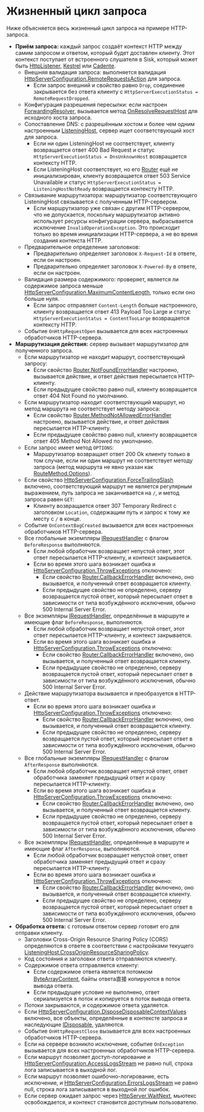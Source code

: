 # Жизненный цикл запроса
Ниже объясняется весь жизненный цикл запроса на примере HTTP-запроса.

- **Приём запроса:** каждый запрос создаёт контекст HTTP между самим запросом и ответом, который будет доставлен клиенту. Этот контекст поступает от встроенного слушателя в Sisk, который может быть [HttpListener](https://learn.microsoft.com/en-us/dotnet/api/system.net.httplistener?view=net-9.0), [Kestrel](https://learn.microsoft.com/en-us/aspnet/core/fundamentals/servers/kestrel?view=aspnetcore-9.0) или [Cadente](https://blog.sisk-framework.org/posts/2025-01-29-cadente-experiment/).
    - Внешняя валидация запроса: выполняется валидация [HttpServerConfiguration.RemoteRequestsAction](/api/Sisk.Core.Http.HttpServerConfiguration.RemoteRequestsAction) для запроса.
        - Если запрос внешний и свойство равно `Drop`, соединение закрывается без ответа клиенту с `HttpServerExecutionStatus = RemoteRequestDropped`.
    - Конфигурация разрешения пересылки: если настроен [ForwardingResolver](/docs/advanced/forwarding-resolvers), вызывается метод [OnResolveRequestHost](/api/Sisk.Core.Http.ForwardingResolver.OnResolveRequestHost) для исходного хоста запроса.
    - Сопоставление DNS: с разрешённым хостом и более чем одним настроенным [ListeningHost](/api/Sisk.Core.Http.ListeningHost), сервер ищет соответствующий хост для запроса.
        - Если ни один ListeningHost не соответствует, клиенту возвращается ответ 400 Bad Request и статус `HttpServerExecutionStatus = DnsUnknownHost` возвращается контексту HTTP.
        - Если ListeningHost соответствует, но его [Router](/api/Sisk.Core.Http.ListeningHost.Router) ещё не инициализирован, клиенту возвращается ответ 503 Service Unavailable и статус `HttpServerExecutionStatus = ListeningHostNotReady` возвращается контексту HTTP.
    - Связывание маршрутизатора: маршрутизатор соответствующего ListeningHost связывается с полученным HTTP-сервером.
        - Если маршрутизатор уже связан с другим HTTP-сервером, что не допускается, поскольку маршрутизатор активно использует ресурсы конфигурации сервера, выбрасывается исключение `InvalidOperationException`. Это происходит только во время инициализации HTTP-сервера, а не во время создания контекста HTTP.
    - Предварительное определение заголовков:
        - Предварительно определяет заголовок `X-Request-Id` в ответе, если он настроен.
        - Предварительно определяет заголовок `X-Powered-By` в ответе, если он настроен.
    - Валидация размера содержимого: проверяет, является ли содержимое запроса меньше [HttpServerConfiguration.MaximumContentLength](/api/Sisk.Core.Http.HttpServerConfiguration.MaximumContentLength), только если оно больше нуля.
        - Если запрос отправляет `Content-Length` больше настроенного, клиенту возвращается ответ 413 Payload Too Large и статус `HttpServerExecutionStatus = ContentTooLarge` возвращается контексту HTTP.
    - Событие `OnHttpRequestOpen` вызывается для всех настроенных обработчиков HTTP-сервера.
- **Маршрутизация действия:** сервер вызывает маршрутизатор для полученного запроса.
    - Если маршрутизатор не находит маршрут, соответствующий запросу:
        - Если свойство [Router.NotFoundErrorHandler](/api/Sisk.Core.Routing.Router.NotFoundErrorHandler) настроено, вызывается действие, и ответ действия пересылается HTTP-клиенту.
        - Если предыдущее свойство равно null, клиенту возвращается ответ 404 Not Found по умолчанию.
    - Если маршрутизатор находит соответствующий маршрут, но метод маршрута не соответствует методу запроса:
        - Если свойство [Router.MethodNotAllowedErrorHandler](/api/Sisk.Core.Routing.Router.MethodNotAllowedErrorHandler) настроено, вызывается действие, и ответ действия пересылается HTTP-клиенту.
        - Если предыдущее свойство равно null, клиенту возвращается ответ 405 Method Not Allowed по умолчанию.
    - Если запрос имеет метод `OPTIONS`:
        - Маршрутизатор возвращает ответ 200 Ok клиенту только в том случае, если ни один маршрут не соответствует методу запроса (метод маршрута не явно указан как [RouteMethod.Options](/api/Sisk.Core.Routing.RouteMethod)).
    - Если свойство [HttpServerConfiguration.ForceTrailingSlash](/api/Sisk.Core.Http.HttpServerConfiguration.ForceTrailingSlash) включено, соответствующий маршрут не является регулярным выражением, путь запроса не заканчивается на `/`, и метод запроса равен `GET`:
        - Клиенту возвращается ответ 307 Temporary Redirect с заголовком `Location`, содержащим путь и запрос к тому же месту с `/` в конце.
    - Событие `OnContextBagCreated` вызывается для всех настроенных обработчиков HTTP-сервера.
    - Все глобальные экземпляры [IRequestHandler](/api/Sisk.Core.Routing.IRequestHandler) с флагом `BeforeResponse` выполняются.
        - Если любой обработчик возвращает непустой ответ, этот ответ пересылается HTTP-клиенту, и контекст закрывается.
        - Если во время этого шага возникает ошибка и [HttpServerConfiguration.ThrowExceptions](/api/Sisk.Core.Http.HttpServerConfiguration.ThrowExceptions) отключено:
            - Если свойство [Router.CallbackErrorHandler](/api/Sisk.Core.Routing.Router.CallbackErrorHandler) включено, оно вызывается, и полученный ответ возвращается клиенту.
            - Если предыдущее свойство не определено, серверу возвращается пустой ответ, который пересылает ответ в зависимости от типа возбуждённого исключения, обычно 500 Internal Server Error.
    - Все экземпляры [IRequestHandler](/api/Sisk.Core.Routing.IRequestHandler), определённые в маршруте и имеющие флаг `BeforeResponse`, выполняются.
        - Если любой обработчик возвращает непустой ответ, этот ответ пересылается HTTP-клиенту, и контекст закрывается.
        - Если во время этого шага возникает ошибка и [HttpServerConfiguration.ThrowExceptions](/api/Sisk.Core.Http.HttpServerConfiguration.ThrowExceptions) отключено:
            - Если свойство [Router.CallbackErrorHandler](/api/Sisk.Core.Routing.Router.CallbackErrorHandler) включено, оно вызывается, и полученный ответ возвращается клиенту.
            - Если предыдущее свойство не определено, серверу возвращается пустой ответ, который пересылает ответ в зависимости от типа возбуждённого исключения, обычно 500 Internal Server Error.
    - Действие маршрутизатора вызывается и преобразуется в HTTP-ответ.
        - Если во время этого шага возникает ошибка и [HttpServerConfiguration.ThrowExceptions](/api/Sisk.Core.Http.HttpServerConfiguration.ThrowExceptions) отключено:
            - Если свойство [Router.CallbackErrorHandler](/api/Sisk.Core.Routing.Router.CallbackErrorHandler) включено, оно вызывается, и полученный ответ возвращается клиенту.
            - Если предыдущее свойство не определено, серверу возвращается пустой ответ, который пересылает ответ в зависимости от типа возбуждённого исключения, обычно 500 Internal Server Error.
    - Все глобальные экземпляры [IRequestHandler](/api/Sisk.Core.Routing.IRequestHandler) с флагом `AfterResponse` выполняются.
        - Если любой обработчик возвращает непустой ответ, ответ обработчика заменяет предыдущий ответ и сразу пересылается HTTP-клиенту.
        - Если во время этого шага возникает ошибка и [HttpServerConfiguration.ThrowExceptions](/api/Sisk.Core.Http.HttpServerConfiguration.ThrowExceptions) отключено:
            - Если свойство [Router.CallbackErrorHandler](/api/Sisk.Core.Routing.Router.CallbackErrorHandler) включено, оно вызывается, и полученный ответ возвращается клиенту.
            - Если предыдущее свойство не определено, серверу возвращается пустой ответ, который пересылает ответ в зависимости от типа возбуждённого исключения, обычно 500 Internal Server Error.
    - Все экземпляры [IRequestHandler](/api/Sisk.Core.Routing.IRequestHandler), определённые в маршруте и имеющие флаг `AfterResponse`, выполняются.
        - Если любой обработчик возвращает непустой ответ, ответ обработчика заменяет предыдущий ответ и сразу пересылается HTTP-клиенту.
        - Если во время этого шага возникает ошибка и [HttpServerConfiguration.ThrowExceptions](/api/Sisk.Core.Http.HttpServerConfiguration.ThrowExceptions) отключено:
            - Если свойство [Router.CallbackErrorHandler](/api/Sisk.Core.Routing.Router.CallbackErrorHandler) включено, оно вызывается, и полученный ответ возвращается клиенту.
            - Если предыдущее свойство не определено, серверу возвращается пустой ответ, который пересылает ответ в зависимости от типа возбуждённого исключения, обычно 500 Internal Server Error.
- **Обработка ответа:** с готовым ответом сервер готовит его для отправки клиенту.
    - Заголовки Cross-Origin Resource Sharing Policy (CORS) определяются в ответе в соответствии с настройками текущего [ListeningHost.CrossOriginResourceSharingPolicy](/api/Sisk.Core.Http.ListeningHost.CrossOriginResourceSharingPolicy).
    - Код состояния и заголовки ответа отправляются клиенту.
    - Содержимое ответа отправляется клиенту:
        - Если содержимое ответа является потомком [ByteArrayContent](/en-us/dotnet/api/system.net.http.bytearraycontent), байты ответа直接 копируются в поток вывода ответа.
        - Если предыдущее условие не выполнено, ответ сериализуется в поток и копируется в поток вывода ответа.
    - Потоки закрываются, и содержимое ответа удаляется.
    - Если [HttpServerConfiguration.DisposeDisposableContextValues](/api/Sisk.Core.Http.HttpServerConfiguration.DisposeDisposableContextValues) включено, все объекты, определённые в контексте запроса и наследующие [IDisposable](/en-us/dotnet/api/system.idisposable), удаляются.
    - Событие `OnHttpRequestClose` вызывается для всех настроенных обработчиков HTTP-сервера.
    - Если на сервере возникло исключение, событие `OnException` вызывается для всех настроенных обработчиков HTTP-сервера.
    - Если маршрут позволяет доступ-логирование и [HttpServerConfiguration.AccessLogsStream](/api/Sisk.Core.Http.HttpServerConfiguration.AccessLogsStream) не равно null, строка лога записывается в выходной лог.
    - Если маршрут позволяет ошибочно-логирование, есть исключение, и [HttpServerConfiguration.ErrorsLogsStream](/api/Sisk.Core.Http.HttpServerConfiguration.ErrorsLogsStream) не равно null, строка лога записывается в выходной лог ошибок.
    - Если сервер ожидает запрос через [HttpServer.WaitNext](/api/Sisk.Core.Http.Streams.HttpWebSocket.WaitNext), мьютекс освобождается, и контекст становится доступным пользователю.